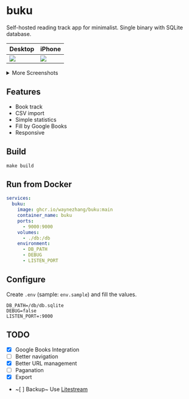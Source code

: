 # buku

Self-hosted reading track app for minimalist. Single binary with SQLite database.

| Desktop | iPhone |
| --- | --- |
| <img max-height="500" src="https://github.com/user-attachments/assets/4e9f8ca9-6359-49cf-bfcd-8d694b1cecc2"> | <img max-height="500" src="https://github.com/user-attachments/assets/49576670-6f06-4abe-9da2-c031740cc638"> |

<details>
<summary>More Screenshots</summary>

| Desktop | iPhone |
| --- | --- |
| <img max-height="500" src="https://github.com/user-attachments/assets/5bd417eb-c736-47dd-8425-d567f8a01ed1"> | <img max-height="500" src="https://github.com/user-attachments/assets/86705b66-8264-47ad-8285-4184e1432ecc"> |
| <img max-height="500" src="https://github.com/user-attachments/assets/c50bc7df-5cd8-4278-b775-0265fd15ff14"> | <img max-height="500" src="https://github.com/user-attachments/assets/494cc833-89de-4ff2-adb8-a1a04c458962"> |

</details>

## Features

- Book track
- CSV import
- Simple statistics
- Fill by Google Books
- Responsive

## Build

`make build`

## Run from Docker

```yaml
services:
  buku:
    image: ghcr.io/waynezhang/buku:main
    container_name: buku
    ports:
      - 9000:9000
    volumes:
      - ./db:/db
    environment:
      - DB_PATH
      - DEBUG
      - LISTEN_PORT
```

## Configure

Create `.env` (sample: `env.sample`) and fill the values.

```
DB_PATH=/db/db.sqlite
DEBUG=false
LISTEN_PORT=:9000
```

## TODO

- [x] Google Books Integration
- [ ] Better navigation
- [x] Better URL management
- [ ] Paganation
- [x] Export
- ~[ ] Backup~ Use [Litestream](https://litestream.io)
